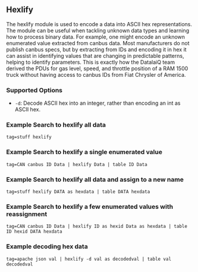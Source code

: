 ## Hexlify

The hexlify module is used to encode a data into ASCII hex representations.  The module can be useful when tackling unknown data types and learning how to process binary data.  For example, one might encode an unknown enumerated value extracted from canbus data.  Most manufacturers do not publish canbus specs, but by extracting from IDs and encoding it in hex it can assist in identifying values that are changing in predictable patterns, helping to identify parameters.  This is exactly how the DatalaiQ team derived the PDUs for gas level, speed, and throttle position of a RAM 1500 truck without having access to canbus IDs from Fiat Chrysler of America.

### Supported Options

* `-d`: Decode ASCII hex into an integer, rather than encoding an int as ASCII hex.


### Example Search to hexlify all data

```
tag=stuff hexlify
```

### Example Search to hexlify a single enumerated value	

```
tag=CAN canbus ID Data | hexlify Data | table ID Data
```

### Example Search to hexlify all data and assign to a new name

```
tag=stuff hexlify DATA as hexdata | table DATA hexdata
```

### Example Search to hexlify a few enumerated values with reassignment

```
tag=CAN canbus ID Data | hexlify ID as hexid Data as hexdata | table ID hexid DATA hexdata
```

### Example decoding hex data

```
tag=apache json val | hexlify -d val as decodedval | table val decodedval
```
